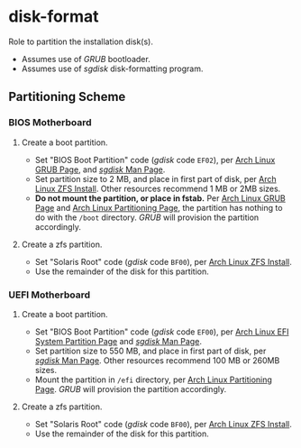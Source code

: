 # disk-format

Role to partition the installation disk(s).

* Assumes use of _GRUB_ bootloader.
* Assumes use of _sgdisk_ disk-formatting program.

## Partitioning Scheme

### BIOS Motherboard

1. Create a boot partition.

    * Set "BIOS Boot Partition" code (_gdisk_ code `EF02`), per
      [Arch Linux GRUB Page](https://wiki.archlinux.org/index.php/GRUB#GUID_Partition_Table_(GPT)_specific_instructions),
      and [_sgdisk_ Man Page](https://www.freebsd.org/cgi/man.cgi?query=sgdisk).
    * Set partition size to 2 MB, and place in first part of disk, per
      [Arch Linux ZFS Install](https://wiki.archlinux.org/index.php/Install_Arch_Linux_on_ZFS#Partition_the_destination_drive).
      Other resources recommend 1 MB or 2MB sizes.
    * __Do not mount the partition, or place in fstab.__ Per
      [Arch Linux GRUB Page](https://wiki.archlinux.org/index.php/GRUB#GUID_Partition_Table_(GPT)_specific_instructions)
      and [Arch Linux Partitioning Page](https://wiki.archlinux.org/index.php/Partitioning#Example_layouts),
      the partition has nothing to do with the `/boot` directory. _GRUB_ will
      provision the partition accordingly.

2. Create a zfs partition.

    * Set "Solaris Root" code (_gdisk_ code `BF00`), per
      [Arch Linux ZFS Install](https://wiki.archlinux.org/index.php/Install_Arch_Linux_on_ZFS#Partition_the_destination_drive).
    * Use the remainder of the disk for this partition.

### UEFI Motherboard

1. Create a boot partition.

    * Set "BIOS Boot Partition" code (_gdisk_ code `EF00`), per
      [Arch Linux EFI System Partition Page](https://wiki.archlinux.org/index.php/EFI_system_partition#GPT_partitioned_disks)
      and [_sgdisk_ Man Page](https://www.freebsd.org/cgi/man.cgi?query=sgdisk).
    * Set partition size to 550 MB, and place in first part of disk, per
      [_sgdisk_ Man Page](https://www.freebsd.org/cgi/man.cgi?query=sgdisk).
      Other resources recommend 100 MB or 260MB sizes.
    * Mount the partition in `/efi` directory, per
      [Arch Linux Partitioning Page](https://wiki.archlinux.org/index.php/Partitioning#Example_layouts).
      _GRUB_ will provision the partition accordingly.

2. Create a zfs partition.

    * Set "Solaris Root" code (_gdisk_ code `BF00`), per
      [Arch Linux ZFS Install](https://wiki.archlinux.org/index.php/Install_Arch_Linux_on_ZFS#Partition_the_destination_drive).
    * Use the remainder of the disk for this partition.

